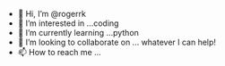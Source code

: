 - 👋 Hi, I’m @rogerrk
- 👀 I’m interested in ...coding
- 🌱 I’m currently learning ...python
- 💞️ I’m looking to collaborate on ... whatever I can help!
- 📫 How to reach me ...

<!---
rogerrk/rogerrk is a ✨ special ✨ repository because its `README.md` (this file) appears on your GitHub profile.
You can click the Preview link to take a look at your changes.
--->
